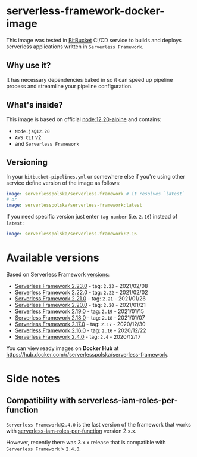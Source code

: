 # serverless-framework-docker-image

This image was tested in [BitBucket](https://bitbucket.org) CI/CD service to builds and deploys serverless applications written in `Serverless Framework`.

## Why use it?

It has necessary dependencies baked in so it can speed up pipeline process and streamline your pipeline configuration.

## What's inside?
This image is based on official [node:12.20-alpine](https://hub.docker.com/_/node) and contains:

* `Node.js@12.20`
* `AWS CLI` v2
* and `Serverless Framework`

## Versioning
In your `bitbucket-pipelines.yml` or somewhere else if you're using other service define version of the image as follows:

```YAML
image: serverlesspolska/serverless-framework # it resolves `latest`
# or
image: serverlesspolska/serverless-framework:latest
```

If you need specific version just enter `tag number` (i.e. `2.16`) instead of `latest`:
```YAML
image: serverlesspolska/serverless-framework:2.16

```

# Available versions

Based on Serverless Framework [versions](https://github.com/serverless/serverless/releases):

* [Serverless Framework 2.23.0](https://github.com/serverlesspolska/serverless-framework-docker-image/releases/tag/2.23) - tag: `2.23` - 2021/02/08
* [Serverless Framework 2.22.0](https://github.com/serverlesspolska/serverless-framework-docker-image/releases/tag/2.22) - tag: `2.22` - 2021/02/02
* [Serverless Framework 2.21.0](https://github.com/serverlesspolska/serverless-framework-docker-image/releases/tag/2.21) - tag: `2.21` - 2021/01/26
* [Serverless Framework 2.20.0](https://github.com/serverlesspolska/serverless-framework-docker-image/releases/tag/2.20) - tag: `2.20` - 2021/01/21
* [Serverless Framework 2.19.0](https://github.com/serverlesspolska/serverless-framework-docker-image/releases/tag/2.19) - tag: `2.19` - 2021/01/15
* [Serverless Framework 2.18.0](https://github.com/serverlesspolska/serverless-framework-docker-image/releases/tag/2.18) - tag: `2.18` - 2021/01/07
* [Serverless Framework 2.17.0](https://github.com/serverlesspolska/serverless-framework-docker-image/releases/tag/2.17) - tag: `2.17` - 2020/12/30
* [Serverless Framework 2.16.0](https://github.com/serverlesspolska/serverless-framework-docker-image/releases/tag/2.16) - tag: `2.16` - 2020/12/22
* [Serverless Framework 2.4.0](https://github.com/serverlesspolska/serverless-framework-docker-image/releases/tag/2.4) - tag: `2.4` - 2020/12/17

You can view ready images on **Docker Hub** at https://hub.docker.com/r/serverlesspolska/serverless-framework.


# Side notes
## Compatibility with serverless-iam-roles-per-function

`Serverless Framework@2.4.0` is the last version of the framework that works with [serverless-iam-roles-per-function](https://github.com/functionalone/serverless-iam-roles-per-function) version 2.x.x. 

However, recently there was 3.x.x release that is compatible with `Serverless Framework` > `2.4.0`.

